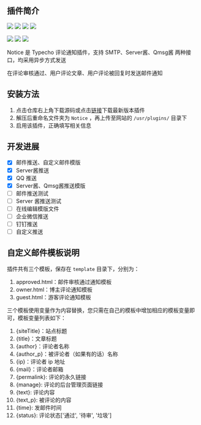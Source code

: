 ## 插件简介
![](https://img.shields.io/badge/Typecho->17.11.15-brightgreen.svg?style=plastic)
![](https://img.shields.io/badge/language-PHP-blue.svg?style=plastic)
![](https://visitor-badge.glitch.me/badge?page_id=https://github.com/RainshawGao/Typecho-Plugin-Notice)
![](https://img.shields.io/badge/license-GPL_v3-000000.svg?style=plastic)

![](https://img.shields.io/badge/Version-0.2.2-yellow.svg?style=plastic)
[![](https://img.shields.io/badge/github-@RainshawGao-red.svg?style=plastic)](http://github.com/RainshawGao)
[![](https://img.shields.io/badge/Email-rxg-red.svg?style=plastic)](mailto:rxg@live.com)

Notice 是 Typecho 评论通知插件，支持 SMTP、Server酱、Qmsg酱 两种接口，均采用异步方式发送

在评论审核通过、用户评论文章、用户评论被回复时发送邮件通知

## 安装方法

1. 点击仓库右上角下载源码或点击[链接](https://github.com/RainshawGao/Typecho-Plugin-Notice/archive/master.zip)下载最新版本插件
2. 解压后重命名文件夹为 `Notice` ，再上传至网站的 `/usr/plugins/` 目录下
3. 启用该插件，正确填写相关信息


## 开发进展
- [x] 邮件推送、自定义邮件模版
- [x] Server酱推送
- [x] QQ 推送
- [x] Server酱、Qmsg酱推送模版
- [ ] 邮件推送测试
- [ ] Server 酱推送测试
- [ ] 在线编辑模版文件
- [ ] 企业微信推送
- [ ] 钉钉推送
- [ ] 自定义推送

## 自定义邮件模板说明

插件共有三个模板，保存在 `template` 目录下，分别为：

1. approved.html：邮件审核通过通知模板
2. owner.html：博主评论通知模板
3. guest.html：游客评论通知模板

三个模板使用变量作为内容替换，您只需在自己的模板中增加相应的模板变量即可，模板变量列表如下：

1. {siteTitle}：站点标题
2. {title}：文章标题
3. {author}：评论者名称
4. {author_p}：被评论者（如果有的话）名称
5. {ip}：评论者 ip 地址
6. {mail}：评论者邮箱
7. {permalink}: 评论的永久链接
8. {manage}: 评论的后台管理页面链接
9. {text}: 评论内容
10. {text_p}: 被评论的内容
11. {time}: 发邮件时间
12. {status}: 评论状态['通过', '待审', '垃圾']
